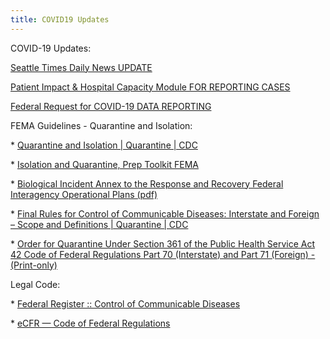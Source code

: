 ```yaml
---
title: COVID19 Updates
---
```


COVID-19 Updates:

[Seattle Times Daily News
UPDATE](https://www.seattletimes.com/seattle-news/health/coronavirus-daily-news-updates-march-31-what-to-know-today-about-covid-19-in-the-seattle-area-washington-state-and-the-nation/)

[Patient Impact & Hospital Capacity Module FOR REPORTING
CASES](https://www.cdc.gov/nhsn/acute-care-hospital/covid19/index.html)

[Federal Request for COVID-19 DATA
REPORTING](https://www.gnyha.org/news/federal-request-for-covid-19-data/)


FEMA Guidelines - Quarantine and Isolation:

\* [Quarantine and Isolation \| Quarantine \|
CDC](https://www.cdc.gov/quarantine/index.html)

\* [Isolation and Quarantine, Prep Toolkit
FEMA](https://rtlt.preptoolkit.fema.gov/Public/Resource/ViewFile/12-508-1134?type=Pdf&p=12)

\* [Biological Incident Annex to the Response and Recovery Federal Interagency
Operational Plans
(pdf)](https://www.fema.gov/media-library-data/1511178017324-92a7a7f808b3f03e5fa2f8495bdfe335/BIA_Annex_Final_1-23-17_(508_Compliant_6-28-17).pdf)

\* [Final Rules for Control of Communicable Diseases: Interstate and Foreign –
Scope and Definitions \| Quarantine \|
CDC](https://www.cdc.gov/quarantine/final-rules-control-communicable-diseases.html)

\* [Order for Quarantine Under Section 361 of the Public Health Service Act 42
Code of Federal Regulations Part 70 (Interstate) and Part 71 (Foreign) -
(Print-only)](https://www.cdc.gov/quarantine/pdf/Public-Health-Order_Generic_FINAL_02-13-2020-p.pdf)


Legal Code:

\* [Federal Register :: Control of Communicable
Diseases](https://www.federalregister.gov/documents/2017/01/19/2017-00615/control-of-communicable-diseases)

\* [eCFR — Code of Federal
Regulations](https://gov.ecfr.io/cgi-bin/text-idx?SID=bdc5f4e1e3307d76ebc660a2ffc91540&mc=true&node=pt42.1.70&rgn=div5)

 

 
-
